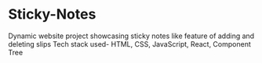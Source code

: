 # Sticky-Notes
Dynamic website project showcasing sticky notes like feature of adding and deleting slips
Tech stack used- HTML, CSS, JavaScript, React, Component Tree
